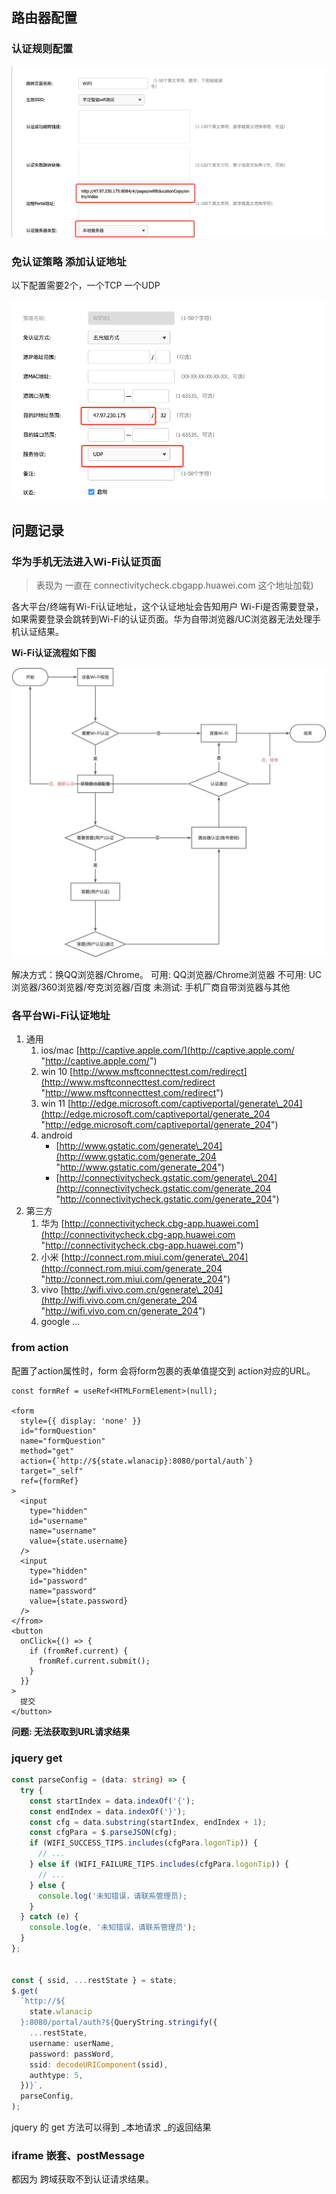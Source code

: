 
## 路由器配置

### 认证规则配置

![image.png](/assets/imgs/tplink_config_portal.png)

### 免认证策略 添加认证地址

以下配置需要2个，一个TCP 一个UDP

![image.png](/assets/imgs/tplink_config_url.png)

## 问题记录

### 华为手机无法进入Wi-Fi认证页面 
> 表现为 一直在 connectivitycheck.cbgapp.huawei.com 这个地址加载)

各大平台/终端有Wi-Fi认证地址，这个认证地址会告知用户 Wi-Fi是否需要登录，如果需要登录会跳转到Wi-Fi的认证页面。华为自带浏览器/UC浏览器无法处理手机认证结果。

**Wi-Fi认证流程如下图**

![](/assets/imgs/tplink_portal_flow.jpeg)

解决方式：换QQ浏览器/Chrome。
	可用: QQ浏览器/Chrome浏览器
	不可用: UC浏览器/360浏览器/夸克浏览器/百度
	未测试:  手机厂商自带浏览器与其他

### 各平台Wi-Fi认证地址
1. 通用
   1. ios/mac [http://captive.apple.com/](http://captive.apple.com/ "http://captive.apple.com/")
   2. win 10 [http://www.msftconnecttest.com/redirect](http://www.msftconnecttest.com/redirect "http://www.msftconnecttest.com/redirect")
   3. win 11 [http://edge.microsoft.com/captiveportal/generate\_204](http://edge.microsoft.com/captiveportal/generate_204 "http://edge.microsoft.com/captiveportal/generate_204")
   4. android
      - [http://www.gstatic.com/generate\_204](http://www.gstatic.com/generate_204 "http://www.gstatic.com/generate_204")
      - [http://connectivitycheck.gstatic.com/generate\_204](http://connectivitycheck.gstatic.com/generate_204 "http://connectivitycheck.gstatic.com/generate_204")
2. 第三方
   1. 华为 [http://connectivitycheck.cbg-app.huawei.com](http://connectivitycheck.cbg-app.huawei.com "http://connectivitycheck.cbg-app.huawei.com")
   2. 小米 [http://connect.rom.miui.com/generate\_204](http://connect.rom.miui.com/generate_204 "http://connect.rom.miui.com/generate_204")
   3. vivo [http://wifi.vivo.com.cn/generate\_204](http://wifi.vivo.com.cn/generate_204 "http://wifi.vivo.com.cn/generate_204")
   4. google ...

### from action

配置了action属性时，form 会将form包裹的表单值提交到 action对应的URL。

```tsx
const formRef = useRef<HTMLFormElement>(null);

<form
  style={{ display: 'none' }}
  id="formQuestion"
  name="formQuestion"
  method="get"
  action={`http://${state.wlanacip}:8080/portal/auth`}
  target="_self"
  ref={formRef}
>
  <input
    type="hidden"
    id="username"
    name="username"
    value={state.username}
  />
  <input
    type="hidden"
    id="password"
    name="password"
    value={state.password}
  />
</from>
<button
  onClick={() => {
    if (fromRef.current) {
      fromRef.current.submit();
    }
  }}
>
  提交
</button>
```

**问题: 无法获取到URL请求结果**

###  jquery get

```ts
const parseConfig = (data: string) => {
  try {
    const startIndex = data.indexOf('{');
    const endIndex = data.indexOf('}');
    const cfg = data.substring(startIndex, endIndex + 1);
    const cfgPara = $.parseJSON(cfg);
    if (WIFI_SUCCESS_TIPS.includes(cfgPara.logonTip)) {
      // ...
    } else if (WIFI_FAILURE_TIPS.includes(cfgPara.logonTip)) {
      // ...
    } else {
      console.log('未知错误，请联系管理员);
    }
  } catch (e) {
    console.log(e, '未知错误，请联系管理员');
  }
};
  

const { ssid, ...restState } = state;
$.get(
  `http://${
    state.wlanacip
  }:8080/portal/auth?${QueryString.stringify({
    ...restState,
    username: userName,
    password: passWord,
    ssid: decodeURIComponent(ssid),
    authtype: 5,
  })}`,
  parseConfig,
);
```

jquery 的 get 方法可以得到 \_本地请求 \_的返回结果
### iframe 嵌套、postMessage
都因为 跨域获取不到认证请求结果。
